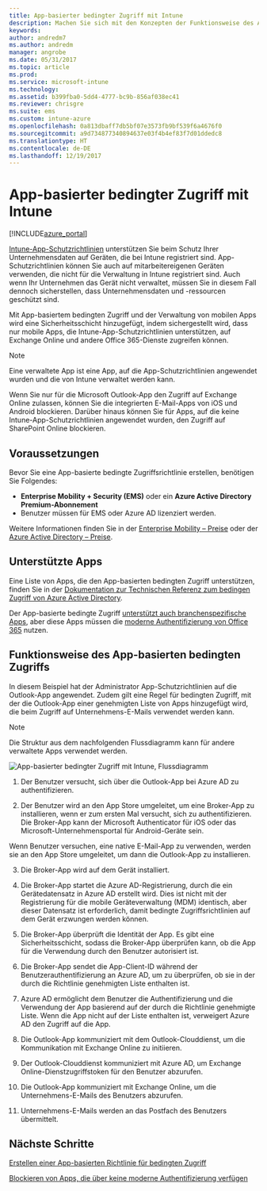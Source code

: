 ```yaml
---
title: App-basierter bedingter Zugriff mit Intune
description: Machen Sie sich mit den Konzepten der Funktionsweise des App-basierten bedingten Zugriffs mit Intune vertraut.
keywords: 
author: andredm7
ms.author: andredm
manager: angrobe
ms.date: 05/31/2017
ms.topic: article
ms.prod: 
ms.service: microsoft-intune
ms.technology: 
ms.assetid: b399fba0-5dd4-4777-bc9b-856af038ec41
ms.reviewer: chrisgre
ms.suite: ems
ms.custom: intune-azure
ms.openlocfilehash: 0a813dbaff7db5bf07e3573fb9bf539f6a4676f0
ms.sourcegitcommit: a9d734877340894637e03f4b4ef83f7d01ddedc8
ms.translationtype: HT
ms.contentlocale: de-DE
ms.lasthandoff: 12/19/2017
---
```

# <a name="app-based-conditional-access-with-intune"></a>App-basierter bedingter Zugriff mit Intune

[!INCLUDE[azure_portal](./includes/azure_portal.md)]

[Intune-App-Schutzrichtlinien](app-protection-policy.md) unterstützen Sie beim Schutz Ihrer Unternehmensdaten auf Geräten, die bei Intune registriert sind. App-Schutzrichtlinien können Sie auch auf mitarbeitereigenen Geräten verwenden, die nicht für die Verwaltung in Intune registriert sind. Auch wenn Ihr Unternehmen das Gerät nicht verwaltet, müssen Sie in diesem Fall dennoch sicherstellen, dass Unternehmensdaten und -ressourcen geschützt sind.

Mit App-basiertem bedingten Zugriff und der Verwaltung von mobilen Apps wird eine Sicherheitsschicht hinzugefügt, indem sichergestellt wird, dass nur mobile Apps, die Intune-App-Schutzrichtlinien unterstützen, auf Exchange Online und andere Office 365-Dienste zugreifen können.

> [!NOTE]
> Eine verwaltete App ist eine App, auf die App-Schutzrichtlinien angewendet wurden und die von Intune verwaltet werden kann.

Wenn Sie nur für die Microsoft Outlook-App den Zugriff auf Exchange Online zulassen, können Sie die integrierten E-Mail-Apps von iOS und Android blockieren. Darüber hinaus können Sie für Apps, auf die keine Intune-App-Schutzrichtlinien angewendet wurden, den Zugriff auf SharePoint Online blockieren.

## <a name="prerequisites"></a>Voraussetzungen
Bevor Sie eine App-basierte bedingte Zugriffsrichtlinie erstellen, benötigen Sie Folgendes:

- **Enterprise Mobility + Security (EMS)** oder ein **Azure Active Directory Premium-Abonnement**
- Benutzer müssen für EMS oder Azure AD lizenziert werden.

Weitere Informationen finden Sie in der [Enterprise Mobility – Preise](https://www.microsoft.com/cloud-platform/enterprise-mobility-pricing) oder der [Azure Active Directory – Preise](https://azure.microsoft.com/pricing/details/active-directory/).

## <a name="supported-apps"></a>Unterstützte Apps

Eine Liste von Apps, die den App-basierten bedingten Zugriff unterstützen, finden Sie in der [Dokumentation zur Technischen Referenz zum bedingen Zugriff von Azure Active Directory](https://docs.microsoft.com/azure/active-directory/active-directory-conditional-access-technical-reference).

Der App-basierte bedingte Zugriff [unterstützt auch branchenspezifische Apps](https://docs.microsoft.com/intune-classic/deploy-use/block-apps-with-no-modern-authentication), aber diese Apps müssen die [moderne Authentifizierung von Office 365](https://support.office.com/article/Using-Office-365-modern-authentication-with-Office-clients-776c0036-66fd-41cb-8928-5495c0f9168a) nutzen.

## <a name="how-app-based-conditional-access-works"></a>Funktionsweise des App-basierten bedingten Zugriffs

In diesem Beispiel hat der Administrator App-Schutzrichtlinien auf die Outlook-App angewendet. Zudem gilt eine Regel für bedingten Zugriff, mit der die Outlook-App einer genehmigten Liste von Apps hinzugefügt wird, die beim Zugriff auf Unternehmens-E-Mails verwendet werden kann.

> [!NOTE]
> Die Struktur aus dem nachfolgenden Flussdiagramm kann für andere verwaltete Apps verwendet werden.

![App-basierter bedingter Zugriff mit Intune, Flussdiagramm](./media/ca-intune-common-ways-3.png)

1.  Der Benutzer versucht, sich über die Outlook-App bei Azure AD zu authentifizieren.

2.  Der Benutzer wird an den App Store umgeleitet, um eine Broker-App zu installieren, wenn er zum ersten Mal versucht, sich zu authentifizieren. Die Broker-App kann der Microsoft Authenticator für iOS oder das Microsoft-Unternehmensportal für Android-Geräte sein.

 Wenn Benutzer versuchen, eine native E-Mail-App zu verwenden, werden sie an den App Store umgeleitet, um dann die Outlook-App zu installieren.

3.  Die Broker-App wird auf dem Gerät installiert.

4.  Die Broker-App startet die Azure AD-Registrierung, durch die ein Gerätedatensatz in Azure AD erstellt wird. Dies ist nicht mit der Registrierung für die mobile Geräteverwaltung (MDM) identisch, aber dieser Datensatz ist erforderlich, damit bedingte Zugriffsrichtlinien auf dem Gerät erzwungen werden können.

5.  Die Broker-App überprüft die Identität der App. Es gibt eine Sicherheitsschicht, sodass die Broker-App überprüfen kann, ob die App für die Verwendung durch den Benutzer autorisiert ist.

6.  Die Broker-App sendet die App-Client-ID während der Benutzerauthentifizierung an Azure AD, um zu überprüfen, ob sie in der durch die Richtlinie genehmigten Liste enthalten ist.

7.  Azure AD ermöglicht dem Benutzer die Authentifizierung und die Verwendung der App basierend auf der durch die Richtlinie genehmigte Liste. Wenn die App nicht auf der Liste enthalten ist, verweigert Azure AD den Zugriff auf die App.

8.  Die Outlook-App kommuniziert mit dem Outlook-Clouddienst, um die Kommunikation mit Exchange Online zu initiieren.

9.  Der Outlook-Clouddienst kommuniziert mit Azure AD, um Exchange Online-Dienstzugriffstoken für den Benutzer abzurufen.

10.  Die Outlook-App kommuniziert mit Exchange Online, um die Unternehmens-E-Mails des Benutzers abzurufen.

11.  Unternehmens-E-Mails werden an das Postfach des Benutzers übermittelt.

## <a name="next-steps"></a>Nächste Schritte
[Erstellen einer App-basierten Richtlinie für bedingten Zugriff](app-based-conditional-access-intune-create.md)

[Blockieren von Apps, die über keine moderne Authentifizierung verfügen](app-modern-authentication-block.md)
